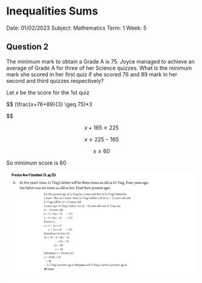 # Inequalities Sums

Date: 01/02/2023
Subject: Mathematics
Term: 1
Week: 5

## Question 2

The minimum mark to obtain a Grade A is 75. Joyce managed to achieve an average of Grade A for three of her Science quizzes. What is the minimum mark she scored in her first quiz if she scored 76 and 89 mark in her second and third quizzes respectively?

Let $x$  be the score for the 1st quiz

$$
(\frac{x+76+89}{3} \geq 75)*3

$$

$$
x+165 \geq 225
$$

$$
x \geq 225 -165
$$

$$
x \geq 60
$$

So minimum score is 60

![Untitled](Inequalities%20Sums/Untitled.png)